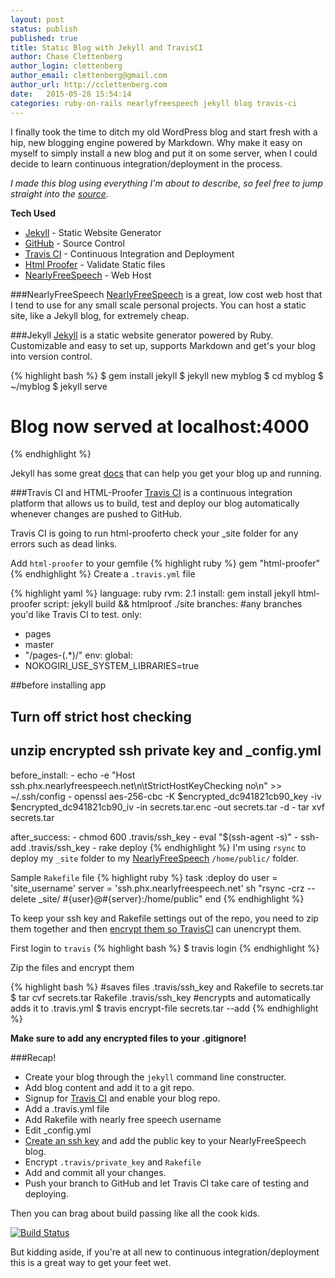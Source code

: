 ```yaml
---
layout: post
status: publish
published: true
title: Static Blog with Jekyll and TravisCI
author: Chase Clettenberg
author_login: clettenberg
author_email: clettenberg@gmail.com
author_url: http://cclettenberg.com
date:   2015-05-28 15:54:14
categories: ruby-on-rails nearlyfreespeech jekyll blog travis-ci
---
```


I finally took the time to ditch my old WordPress blog and start fresh with
a hip, new blogging engine powered by Markdown. Why make it easy on myself to
simply install a new blog and put it on some server, when I could decide to learn
continuous integration/deployment in the process.

*I made this blog using everything I'm about to describe, so feel free to jump straight into the [source](https://github.com/cacqw7/blog).*

**Tech Used**

 - [Jekyll](http://jekyllrb.com/) - Static Website Generator
 - [GitHub](http://github.com/) - Source Control
 - [Travis CI](https://travis-ci.org/) - Continuous Integration and Deployment
 - [Html Proofer](https://github.com/gjtorikian/html-proofer) - Validate Static files
 - [NearlyFreeSpeech](https://www.nearlyfreespeech.net/) - Web Host



###NearlyFreeSpeech
[NearlyFreeSpeech](http://nearlyfreespeech.net) is a great, low cost web host that I tend to use for any small scale personal projects. You can host a static site, like a Jekyll blog, for extremely cheap.

###Jekyll
[Jekyll](http://jekyllrb.com/) is a static website generator powered by Ruby. Customizable and easy to set up, supports Markdown and get's your blog into version control.

{% highlight bash %}
$ gem install jekyll
$ jekyll new myblog
$ cd myblog
$ ~/myblog $ jekyll serve
# Blog now served at localhost:4000
{% endhighlight %}

Jekyll has some great [docs](http://jekyllrb.com/docs/usage/) that can help you get your blog up and running.

###Travis CI and HTML-Proofer
[Travis CI](https://travis-ci.org/) is a continuous integration platform that allows us to build, test and deploy our blog automatically whenever changes are pushed to GitHub.

Travis CI is going to run html-prooferto check your _site folder for any errors such as dead links.

Add `html-proofer` to your gemfile
{% highlight ruby %}
gem "html-proofer"
{% endhighlight %}
Create a `.travis.yml` file

{% highlight yaml %}
language: ruby
rvm: 2.1
install: gem install jekyll html-proofer
script: jekyll build && htmlproof ./site
branches:
  #any branches you'd like Travis CI to test.
  only:
  - pages
  - master
  - "/pages-(.*)/"
env:
  global:
  - NOKOGIRI_USE_SYSTEM_LIBRARIES=true

##before installing app
## Turn off strict host checking
## unzip encrypted ssh private key and _config.yml
before_install:
    - echo -e "Host ssh.phx.nearlyfreespeech.net\n\tStrictHostKeyChecking no\n" >> ~/.ssh/config
    - openssl aes-256-cbc -K $encrypted_dc941821cb90_key -iv $encrypted_dc941821cb90_iv
      -in secrets.tar.enc -out secrets.tar -d
    - tar xvf secrets.tar

after_success:
    - chmod 600 .travis/ssh_key
    - eval "$(ssh-agent -s)"
    - ssh-add .travis/ssh_key
    - rake deploy
{% endhighlight %}
I'm using `rsync` to deploy my `_site` folder to my [NearlyFreeSpeech](http://nearlyfreespeech.net) `/home/public/` folder.

Sample `Rakefile` file
{% highlight ruby %}
task :deploy do
  user = 'site_username'
  server = 'ssh.phx.nearlyfreespeech.net'
  sh "rsync -crz --delete _site/ #{user}@#{server}:/home/public"
end
{% endhighlight %}



To keep your ssh key and Rakefile settings out of the repo, you need to zip them together and then [encrypt them so TravisCI](http://docs.travis-ci.com/user/encrypting-files/) can unencrypt them.

First login to `travis`
{% highlight bash %}
$ travis login
{% endhighlight %}

Zip the files and encrypt them

{% highlight bash %}
#saves files .travis/ssh_key and Rakefile to secrets.tar
$ tar cvf secrets.tar Rakefile .travis/ssh_key
#encrypts and automatically adds it to .travis.yml
$ travis encrypt-file secrets.tar --add
{% endhighlight %}

**Make sure to add any encrypted files to your .gitignore!**

###Recap!

* Create your blog through the `jekyll` command line constructer.
* Add blog content and add it to a git repo.
* Signup for [Travis CI](http://travis-ci.org) and enable your blog repo.
* Add a .travis.yml file
* Add Rakefile with nearly free speech username
* Edit _config.yml
* [Create an ssh key](https://help.github.com/articles/generating-ssh-keys/) and add the public key to your NearlyFreeSpeech blog.
* Encrypt `.travis/private_key` and `Rakefile`
* Add and commit all your changes.
* Push your branch to GitHub and let Travis CI take care of testing and deploying.

Then you can brag about build passing like all the cook kids.

[![Build Status](https://travis-ci.org/cacqw7/blog.svg?branch=master)](https://travis-ci.org/cacqw7/blog)

But kidding aside, if you're at all new to continuous integration/deployment this is a great way to get your feet wet.
